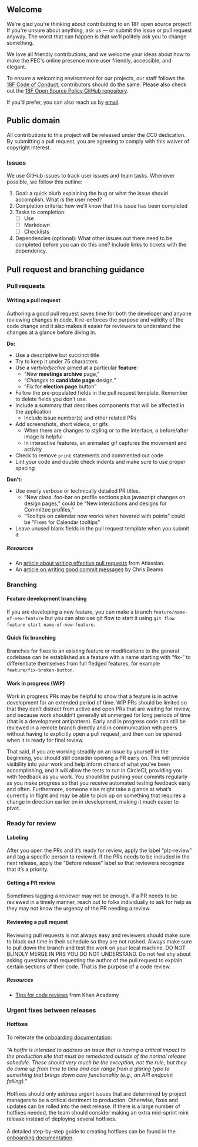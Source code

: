 ## Welcome
We're glad you're thinking about contributing to an 18F open source project! If you're unsure about anything, ask us — or submit the issue or pull request anyway. The worst that can happen is that we’ll politely ask you to change something.

We love all friendly contributions, and we welcome your ideas about how to make the FEC's online presence more user friendly, accessible, and elegant.

To ensure a welcoming environment for our projects, our staff follows the [18F Code of Conduct](https://github.com/18F/code-of-conduct/blob/master/code-of-conduct.md); contributors should do the same. Please also check out the [18F Open Source Policy GitHub repository]( https://github.com/18f/open-source-policy).

If you’d prefer, you can also reach us by [email](mailto:betafeedback@fec.gov).

## Public domain
All contributions to this project will be released under the CC0 dedication. By submitting a pull request, you are agreeing to comply with this waiver of copyright interest.

### Issues
We use GitHub issues to track user issues and team tasks. Whenever possible, we follow this outline:

1. Goal: a quick blurb explaining the bug or what the issue should accomplish. What is the user need?
2. Completion criteria: how we’ll know that this issue has been completed
3. Tasks to completion:
    - [ ] Use
    - [ ] Markdown
    - [ ] Checklists
4. Dependencies (optional): What other issues out there need to be completed before you can do this one? Include links to tickets with the dependency.

## Pull request and branching guidance

### Pull requests

#### Writing a pull request
Authoring a good pull request saves time for both the developer and anyone reviewing changes in code. It re-enforces the purpose and validity of the code change and it also makes it easier for reviewers to understand the changes at a glance before diving in.

**Do:**

  * Use a descriptive but succinct title
  * Try to keep it under 75 characters
  * Use a _verb/adjective_ aimed at a particular **feature**:
    * “_New_ **meetings archive** page,”
    * “_Changes_ to **candidate page** design,”
    * “_Fix_ for **election page** button”
  * Follow the pre-populated fields in the pull request template. Remember to delete fields you don’t use.
  * Include a summary that describes components that will be affected in the application
    * Include issue number(s) and other related PRs
  * Add screenshots, short videos, or gifs
    * When there are changes to styling or to the interface, a before/after image is helpful
    * In interactive features, an animated gif captures the movement and activity
  * Check to remove `print` statements and commented out code
  * Lint your code and double check indents and make sure to use proper spacing

**Don’t:**

  * Use overly verbose or technically detailed PR titles.
    * “New class .foo-bar on profile sections plus javascript changes on design pages,” could be “New interactions and designs for Committee profiles,”
    * “Tooltips on calendar now works when hovered with points” could be “Fixes for Calendar tooltips”
  * Leave unused blank fields in the pull request template when you submit it


##### Resources

* An [article about writing effective pull requests](https://www.atlassian.com/blog/git/written-unwritten-guide-pull-requests) from Atlassian.
* An [article on writing good commit messages](https://chris.beams.io/posts/git-commit/) by Chris Beams


### Branching

#### Feature development branching
If you are developing a new feature, you can make a branch `feature/name-of-new-feature` but you can also use git flow to start it using `git flow feature start name-of-new-feature`.

#### Quick fix branching
Branches for fixes to an existing feature or modifications to the general codebase can be established as a feature with a name starting with “fix-” to differentiate themselves from full fledged features, for example `feature/fix-broken-button`.

#### Work in progress (WIP)
Work in progress PRs may be helpful to show that a feature is in active development for an extended period of time. WIP PRs should be limited so that they don’t distract from active and open PRs that are waiting for review, and because work shouldn’t generally sit unmerged for long periods of time (that is a development antipattern). Early and in progress code can still be reviewed in a remote branch directly and in communication with peers without having to explicitly open a pull request, and then can be opened when it is ready for final review.

That said, if you are working steadily on an issue by yourself in the beginning, you should still consider opening a PR early on. This will provide visibility into your work and help inform others of what you’ve been accomplishing, and it will allow the tests to run in CircleCI, providing you with feedback as you work. You should be pushing your commits regularly as you make progress so that you receive automated testing feedback early and often. Furthermore, someone else might take a glance at what’s currently in flight and may be able to pick up on something that requires a change in direction earlier on in development, making it much easier to pivot.

### Ready for review

#### Labeling
After you open the PRs and it’s ready for review, apply the label “plz-review” and tag a specific person to review it. If the PRs needs to be included in the next release, apply the “Before release” label so that reviewers recognize that it’s a priority.

#### Getting a PR review
Sometimes tagging a reviewer may not be enough. If a PR needs to be reviewed in a timely manner, reach out to folks individually to ask for help as they may not know the urgency of the PR needing a review.

#### Reviewing a pull request
Reviewing pull requests is not always easy and reviewers should make sure to block out time in their schedule so they are not rushed. Always make sure to pull down the branch and test the work on your local machine. DO NOT BLINDLY MERGE IN PRS YOU DO NOT UNDERSTAND. Do not feel shy about asking questions and requesting the author of the pull request to explain certain sections of their code. That is the purpose of a code review.

##### Resources
* [Tips for code reviews](http://engineering.khanacademy.org/posts/tips-for-code-reviews.htm) from Khan Academy

### Urgent fixes between releases

#### Hotfixes
To reiterate the [onboarding documentation](https://docs.google.com/document/d/18ZjPvNrdW3wn9pUx7hSNbaMlaEaPPOGzOHh-WjLiVOg/edit#heading=h.8a6bhbb6fbdz):<br>
<br>
_“A hotfix is intended to address an issue that is having a critical impact to the production site that must be remediated outside of the normal release schedule. These should very much be the exception, not the rule, but they do come up from time to time and can range from a glaring typo to something that brings down core functionality (e.g., an API endpoint failing).”_<br>
<br>
Hotfixes should only address urgent issues that are determined by project managers to be a critical detriment to production. Otherwise, fixes and updates can be rolled into the next release. If there is a large number of hotfixes needed, the team should consider making an extra mid-sprint mini release instead of deploying several hotfixes.<br>
<br>
A detailed step-by-step guide to creating hotfixes can be found in the [onboarding documentation](https://docs.google.com/document/d/18ZjPvNrdW3wn9pUx7hSNbaMlaEaPPOGzOHh-WjLiVOg/edit#heading=h.8a6bhbb6fbdz).
